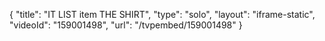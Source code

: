 {
    "title": "IT LIST item THE SHIRT",
    "type": "solo",
    "layout": "iframe-static",
    "videoId": "159001498",
    "url": "\/tvpembed\/159001498"
}